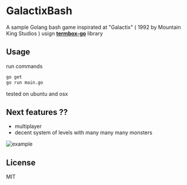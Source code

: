 **GalactixBash**
=======

A sample Golang bash game inspirated at "Galactix" ( 1992 by Mountain King Studios ) usign [**termbox-go**](https://github.com/nsf/termbox-go) library

Usage
-----
run commands
```bash
go get
go run main.go
```
tested on ubuntu and osx

Next features ??
-----
- multiplayer
- decent system of levels with many many many monsters

![example](https://raw.github.com/adam-p/markdown-here/master/store-assets/markdown-here-image2.gimp.png)

License
-------
MIT
